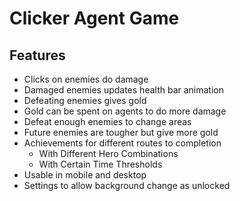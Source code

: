 # Clicker Agent Game

## Features

- Clicks on enemies do damage
- Damaged enemies updates health bar animation
- Defeating enemies gives gold
- Gold can be spent on agents to do more damage
- Defeat enough enemies to change areas
- Future enemies are tougher but give more gold
- Achievements for different routes to completion
    - With Different Hero Combinations
    - With Certain Time Thresholds
- Usable in mobile and desktop
- Settings to allow background change as unlocked 
